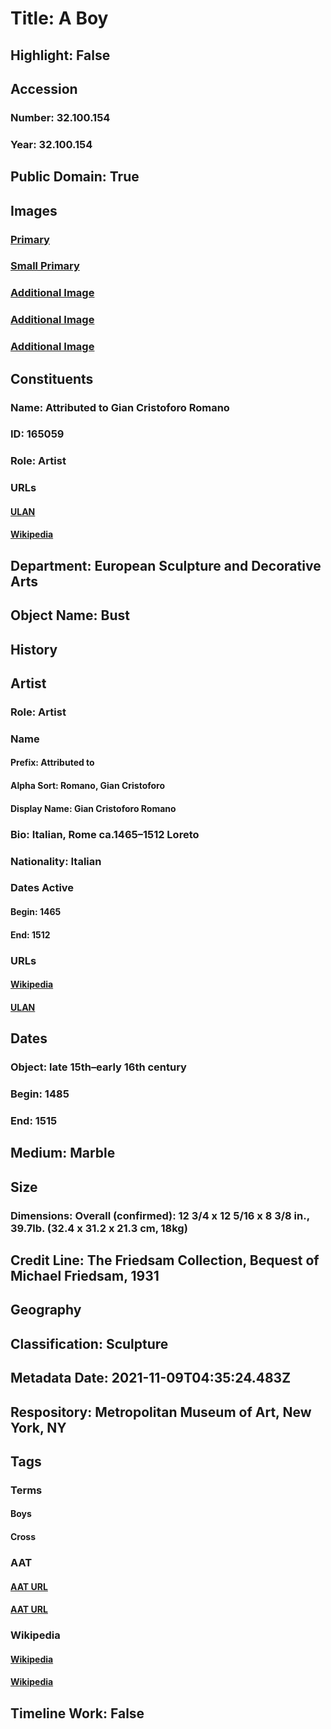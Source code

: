 # Title: A Boy
## Highlight: False
## Accession
### Number: 32.100.154
### Year: 32.100.154
## Public Domain: True
## Images
### [Primary](https://images.metmuseum.org/CRDImages/es/original/DP238139.jpg)
### [Small Primary](https://images.metmuseum.org/CRDImages/es/web-large/DP238139.jpg)
### [Additional Image](https://images.metmuseum.org/CRDImages/es/original/DP238140.jpg)
### [Additional Image](https://images.metmuseum.org/CRDImages/es/original/DP238142.jpg)
### [Additional Image](https://images.metmuseum.org/CRDImages/es/original/DP238141.jpg)
## Constituents
### Name: Attributed to Gian Cristoforo Romano
### ID: 165059
### Role: Artist
### URLs
#### [ULAN](http://vocab.getty.edu/page/ulan/500015533)
#### [Wikipedia](https://www.wikidata.org/wiki/Q2125874)
## Department: European Sculpture and Decorative Arts
## Object Name: Bust
## History
## Artist
### Role: Artist
### Name
#### Prefix: Attributed to
#### Alpha Sort: Romano, Gian Cristoforo
#### Display Name: Gian Cristoforo Romano
### Bio: Italian, Rome ca.1465–1512 Loreto
### Nationality: Italian
### Dates Active
#### Begin: 1465
#### End: 1512
### URLs
#### [Wikipedia](https://www.wikidata.org/wiki/Q2125874)
#### [ULAN](http://vocab.getty.edu/page/ulan/500015533)
## Dates
### Object: late 15th–early 16th century
### Begin: 1485
### End: 1515
## Medium: Marble
## Size
### Dimensions: Overall (confirmed): 12 3/4 x 12 5/16 x 8 3/8 in., 39.7lb. (32.4 x 31.2 x 21.3 cm, 18kg)
## Credit Line: The Friedsam Collection, Bequest of Michael Friedsam, 1931
## Geography
## Classification: Sculpture
## Metadata Date: 2021-11-09T04:35:24.483Z
## Respository: Metropolitan Museum of Art, New York, NY
## Tags
### Terms
#### Boys
#### Cross
### AAT
#### [AAT URL](http://vocab.getty.edu/page/aat/300247598)
#### [AAT URL](http://vocab.getty.edu/page/aat/300235443)
### Wikipedia
#### [Wikipedia]()
#### [Wikipedia]()
## Timeline Work: False